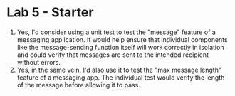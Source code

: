 # Lab 5 - Starter
1. Yes, I'd consider using a unit test to test the "message" feature of a messaging application. It would help ensure that individual components like the message-sending function itself will work correctly in isolation and could verify that messages are sent to the intended recipient without errors.
2. Yes, in the same vein, I'd also use it to test the "max message length" feature of a messaging app. The individual test would verify the length of the message before allowing it to pass. 